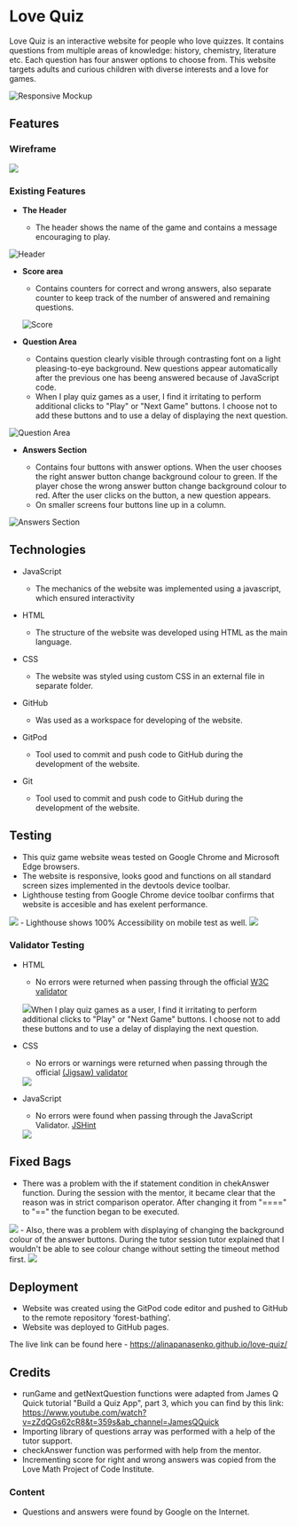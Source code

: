 # Love Quiz

Love Quiz is an interactive website for people who love quizzes.
It contains questions from multiple areas of knowledge: history, chemistry, literature etc. Each question has four answer options to choose from.
This website targets adults and curious children with diverse interests and a love for games.

![Responsive Mockup](assets/images/mockup.png)

## Features 

### Wireframe

<img src="assets/images/wireframe.png">

### Existing Features

- __The Header__

  - The header shows the name of the game and contains a message encouraging to play.

![Header](assets/images/header.png)

- __Score area__

  - Contains counters for correct and wrong answers, also separate counter to keep track of the number of answered and remaining questions.

  ![Score](assets/images/score.png)

- __Question Area__

  - Contains question clearly visible through contrasting font on a light pleasing-to-eye background. New questions appear automatically after the previous one has beeng answered because of JavaScript code.
  - When I play quiz games as a user, I find it irritating to perform additional clicks to "Play" or "Next Game" buttons. I choose not to add these buttons and to use a delay of displaying the next question.

![Question Area](assets/images/question.png)

- __Answers Section__

  - Contains four buttons with answer options. When the user chooses the right answer button change background colour to green. If the player chose the wrong answer button change background colour to red. After the user clicks on the button, a new question appears.
  - On smaller screens four buttons line up in a column.

![Answers Section](assets/images/answers.png)


## Technologies

- JavaScript
  - The mechanics of the website was implemented using a javascript, which ensured interactivity

- HTML
  - The structure of the website was developed using HTML as the main language.

- CSS
  - The website was styled using custom CSS in an external file in separate folder.

- GitHub
  - Was used as a workspace for developing of the website.

- GitPod
  - Tool used to commit and push code to GitHub during the development of the website.

- Git
  - Tool used to commit and push code to GitHub during the development of the website.



## Testing 

- This quiz game website weas tested on Google Chrome and Microsoft Edge browsers.
- The website is responsive, looks good and functions on all standard screen sizes implemented in the devtools device toolbar.
- Lighthouse testing from Google Chrome device toolbar confirms that website is accesible and has exelent performance.
<img src="assets/images/lighthouse_desktop.png">
- Lighthouse shows 100% Accessibility on mobile test as well.
<img src="assets/images/lighthouse_mobile.png">


### Validator Testing 

- HTML
  - No errors were returned when passing through the official [W3C validator](https://validator.w3.org)

  <img src="assets/images/HTML_Validator.png">When I play quiz games as a user, I find it irritating to perform additional clicks to "Play" or "Next Game" buttons. I choose not to add these buttons and to use a delay of displaying the next question.


- CSS
  - No errors or warnings were returned when passing through the official [(Jigsaw) validator](https://jigsaw.w3.org/css-validator/)

  <img src="assets/images/CSS_Validator.png">

- JavaScript
  - No errors were found when passing through the JavaScript Validator.
[JSHint](https://jshint.com/)
  <img src="assets/images/JS_Validator.png">

## Fixed Bags 
- There was a problem with the if statement condition in chekAnswer function. During the session with the mentor, it became clear that the reason was in strict comparison operator. After changing it from "====" to "==" the function began to be executed.
<img src="assets/images/if_statement.png">
- Also, there was a problem with displaying of changing the background colour of the answer buttons. During the tutor session tutor explained that I wouldn't be able to see colour change without setting the timeout method first.
<img src="assets/images/timeout.png">

## Deployment

- Website was created using the GitPod code editor and pushed to GitHub to the remote repository ‘forest-bathing’.
- Website was deployed to GitHub pages.

The live link can be found here - https://alinapanasenko.github.io/love-quiz/


## Credits 

- runGame and getNextQuestion functions were adapted from James Q Quick tutorial "Build a Quiz App", part 3, which you can find by this link: 
https://www.youtube.com/watch?v=zZdQGs62cR8&t=359s&ab_channel=JamesQQuick
- Importing library of questions array was performed with a help of the tutor support.
- checkAnswer function was performed with help from the mentor.
- Incrementing score for right and wrong answers was copied from the Love Math Project of Code Institute.

### Content 

- Questions and answers were found by Google on the Internet.
